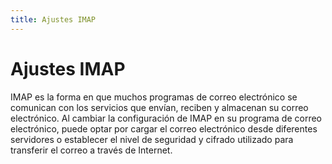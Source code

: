 ```yaml
---
title: Ajustes IMAP
---
```

# Ajustes IMAP 

IMAP es la forma en que muchos programas de correo electrónico se comunican con los servicios que envían, reciben y almacenan su correo electrónico. Al cambiar la configuración de IMAP en su programa de correo electrónico, puede optar por cargar el correo electrónico desde diferentes servidores o establecer el nivel de seguridad y cifrado utilizado para transferir el correo a través de Internet.